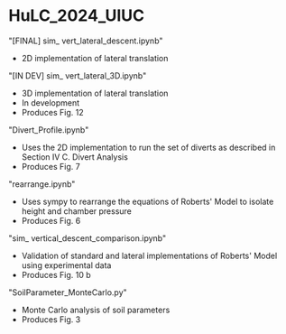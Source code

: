 # HuLC_2024_UIUC

"[FINAL] sim_ vert_lateral_descent.ipynb"
- 2D implementation of lateral translation 

"[IN DEV] sim_ vert_lateral_3D.ipynb"
- 3D implementation of lateral translation
- In development
- Produces Fig. 12

"Divert_Profile.ipynb"
- Uses the 2D implementation to run the set of diverts as described in Section IV C. Divert Analysis
- Produces Fig. 7

"rearrange.ipynb"
- Uses sympy to rearrange the equations of Roberts' Model to isolate height and chamber pressure
- Produces Fig. 6

"sim_ vertical_descent_comparison.ipynb"
- Validation of standard and lateral implementations of Roberts' Model using experimental data
- Produces Fig. 10 b

"SoilParameter_MonteCarlo.py"
- Monte Carlo analysis of soil parameters
- Produces Fig. 3
